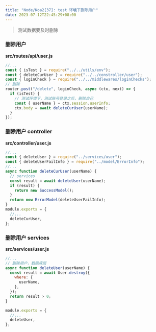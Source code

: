 ```yaml
---
title: "Node/Koa2[37]: test 环境下删除用户"
date: 2023-07-12T22:45:29+08:00
---
```


> 测试数据要及时删除

### 删除用户

**src/routes/api/user.js**

```js
//...
const { isTest } = require("../../utils/env");
const { deleteCurUser } = require("../../constroller/user");
const { loginCheck } = require("../../middlewares/loginChecks");
// 删除
router.post("/delete", loginCheck, async (ctx, next) => {
  if (isTest) {
    // 测试环境下，测试账号登录之后，删除自己
    const { userName } = ctx.session.userInfo;
    ctx.body = await deleteCurUser(userName);
  }
});
```

### 删除用户 controller

**src/controller/user.js**

```js
//...
const { deleteUser } = require("../services/user");
const { deleteUserFailInfo } = require("../model/ErrorInfo");
//...
async function deleteCurUser(userName) {
  // services
  const result = await deleteUser(userName);
  if (result) {
    return new SuccessModel();
  }
  return new ErrorModel(deleteUserFailInfo);
}
module.exports = {
  //...
  deleteCurUser,
};
```

### 删除用户 services

**src/services/user.js**

```js
//...
// 删除用户，数据库层
async function deleteUser(userName) {
  const result = await User.destroy({
    where: {
      userName,
    },
  });
  return result > 0;
}

module.exports = {
  //...
  deleteUser,
};
```
